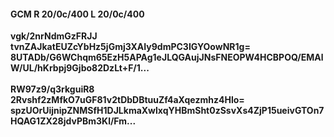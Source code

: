 #### GCM R 20/0c/400 L 20/0c/400
**vgk/2nrNdmGzFRJJ**<br/>**tvnZAJkatEUZcYbHz5jGmj3XAIy9dmPC3IGYOowNR1g=**<br/>**8UTADb/G6WChqm65EzH5APAg1eJLQGAujJNsFNEOPW4HCBPOQ/EMAlW/UL/hKrbpj9Gjbo82DzLt+F/1...**<br/><br/>
**RW97z9/q3rkguiR8**<br/>**2Rvshf2zMfkO7uGF81v2tDbDBtuuZf4aXqezmhz4Hlo=**<br/>**spzUOrUijnipZNMSfH1DJLkmaXwlxqYHBmSht0zSsvXs4ZjP15ueivGTOn7HQAG1ZX28jdvPBm3Kl/Fm...**
